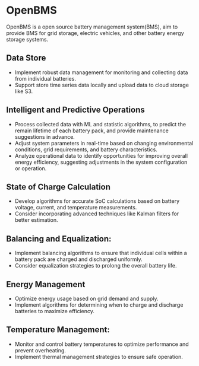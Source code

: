 # OpenBMS
OpenBMS is a open source battery management system(BMS), aim to provide BMS for grid storage, electric vehicles, and other battery energy storage systems.

## Data Store
- Implement robust data management for monitoring and collecting data from individual batteries.
- Support store time series data locally and upload data to cloud storage like S3.

## Intelligent and Predictive Operations
- Process collected data with ML and statistic algorithms, to predict the remain lifetime of each battery pack, and provide maintenance suggestions in advance.
- Adjust system parameters in real-time based on changing environmental conditions, grid requirements, and battery characteristics.
- Analyze operational data to identify opportunities for improving overall energy efficiency, suggesting adjustments in the system configuration or operation.

## State of Charge Calculation
- Develop algorithms for accurate SoC calculations based on battery voltage, current, and temperature measurements.
- Consider incorporating advanced techniques like Kalman filters for better estimation.

## Balancing and Equalization:
- Implement balancing algorithms to ensure that individual cells within a battery pack are charged and discharged uniformly.
- Consider equalization strategies to prolong the overall battery life.

## Energy Management
- Optimize energy usage based on grid demand and supply.
- Implement algorithms for determining when to charge and discharge batteries to maximize efficiency.

## Temperature Management:
- Monitor and control battery temperatures to optimize performance and prevent overheating.
- Implement thermal management strategies to ensure safe operation.
